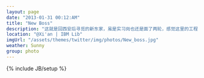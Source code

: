 ```yaml
---
layout: page
date: "2013-01-31 00:12:AM"
title: "New Boss"
description: "这就是回西安后寻觅的新东家，虽是实习岗也还是面了两轮，感觉这里的工程师们和我在气质上有一种微妙的违和感，还是说我在这儿呆着呆着就和他们一样了呢，其实我没装，他们地方虽小但给人感觉气场要比ASB盛一些"
location: "@Xi'an | IBM Lib"
imgUrl: "/assets/themes/twitter/img/photos/New_boss.jpg"
weather: Sunny
group: photo
---
```

{% include JB/setup %}
